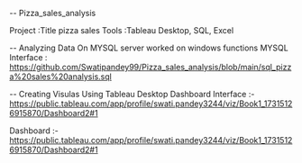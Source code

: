 -- Pizza_sales_analysis

Project :Title pizza sales
Tools :Tableau Desktop, SQL, Excel

-- Analyzing Data On MYSQL server worked on windows functions 
MYSQL Interface : https://github.com/Swatipandey99/Pizza_sales_analysis/blob/main/sql_pizza%20sales%20analysis.sql

-- Creating Visulas Using Tableau Desktop
Dashboard Interface :- https://public.tableau.com/app/profile/swati.pandey3244/viz/Book1_17315126915870/Dashboard2#1


Dashboard :- https://public.tableau.com/app/profile/swati.pandey3244/viz/Book1_17315126915870/Dashboard2#1
